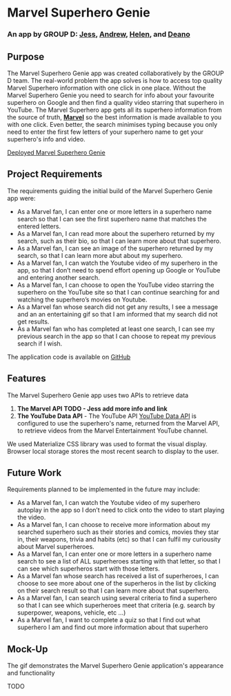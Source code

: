# Marvel Superhero Genie

### An app by GROUP D: [Jess](https://github.com/Key16), [Andrew](https://github.com/straightbot), [Helen](https://github.com/grace-anderson), and [Deano](https://github.com/DeanoHayne)

## Purpose
The Marvel Superhero Genie app was created collaboratively by the GROUP D team. The real-world problem the app solves is how to access top quality Marvel Superhero information with one click in one place. Without the Marvel Superhero Genie you need to search for info about your favourite superhero on Google and then find a quality video starring that superhero in YouTube. The Marvel Superhero app gets all its superhero information from the source of truth, **[Marvel](https://www.marvel.com/)** so the best information is made available to you with one click. Even better, the search minimises typing because you only need to enter the first few letters of your superhero name to get your superhero's info and video.

[Deployed Marvel Superhero Genie](https://deanohayne.github.io/marvel-superhero-genie/)

## Project Requirements

The requirements guiding the initial build of the Marvel Superhero Genie app were:

* As a Marvel fan, I can enter one or more letters in a superhero name search so that I can see the first superhero name that matches the entered letters.
* As a Marvel fan, I can read more about the superhero returned by my search, such as their bio, so that I can learn more about that superhero.
* As a Marvel fan, I can see an image of the superhero returned by my search, so that I can learn more abut about my superhero.
* As a Marvel fan, I can watch the Youtube video of my superhero in the app, so that I don’t need to spend effort opening up Google or YouTube and entering another search.
* As a Marvel fan, I can choose to open the YouTube video starring the superhero on the YouTube site so that I can continue searching for and watching the superhero’s movies on Youtube.
* As a Marvel fan whose search did not get any results, I see a message and an an entertaining gif so that I am informed that my search did not get  results. 
* As a Marvel fan who has completed at least one search, I can see my previous search in the app so that I can choose to repeat my previous search if I wish.

The application code is available on [GitHub](https://github.com/DeanoHayne/marvel-superhero-genie)

## Features
The Marvel Superhero Genie app uses two APIs to retrieve data
1. **The Marvel API** **TODO - Jess add more info and link**
2. **The YouTube Data API** - The YouTube API [YouTube Data API](https://developers.google.com/youtube/v3/) is configured to use the superhero's name, returned from the Marvel API, to retrieve videos from the Marvel Entertainment YouTube channel. 

We used Materialize CSS library was used to format the visual display. Browser local storage stores the most recent search to display to the user. 

## Future Work

Requirements planned to be implemented in the future may include: 
* As a Marvel fan, I can watch the Youtube video of my superhero autoplay in the app so I don’t need to click onto the video to start playing the video.
* As a Marvel fan, I can choose to receive more information about my searched superhero such as their stories and comics, movies they star in, their weapons, trivia and habits (etc) so that I can fulfil my curiousity about Marvel superheroes.
* As a Marvel fan, I can enter one or more letters in a superhero name search to see a list of ALL superheroes starting with that letter, so that I can see which superheros start with those letters.
* As a Marvel fan whose search has received a list of superheroes, I can choose to see more about one of the superheros in the list by clicking on their search result so that I can learn more about that superhero.
* As a Marvel fan, I can search using several criteria to find a superhero so that I can see which superheroes meet that criteria (e.g. search by superpower, weapons, vehicle, etc …)
* As a Marvel fan, I want to complete a quiz so that I find out what superhero I am and find out more information about that superhero 

## Mock-Up

The gif demonstrates the Marvel Superhero Genie application's appearance and functionality

TODO
<!-- ![A Marvel fan searches for their favourite superhero. The superhero's bio and image is returned, with a YouTube video staring the Marvel hero.](./assets/Coding-Quiz-Challenge.gif) -->
